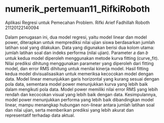 # numerik_pertemuan11_RifkiRoboth
Aplikasi Regresi untuk Pemecahan Problem. Rifki Arief Fadhillah Roboth 21120122140094

Dalam penugasan ini, dua model regresi, yaitu model linear dan model power, diterapkan untuk memprediksi nilai ujian siswa berdasarkan jumlah latihan soal yang dilakukan. Data yang digunakan berisi dua kolom utama: jumlah latihan soal dan indeks performa (nilai ujian). Parameter 𝑎 dan 𝑏 untuk kedua model diperoleh menggunakan metode kurva fitting (curve_fit). Nilai prediksi dihitung menggunakan parameter yang diperoleh dari fitting model, dan error RMS dihitung untuk menilai kinerja model. Hasil fitting kedua model divisualisasikan untuk memeriksa kecocokan model dengan data. Model linear menunjukkan garis horizontal yang kurang sesuai dengan pola data, sementara model power menunjukkan kurva yang lebih baik dalam mengikuti pola data. Model power memiliki nilai error RMS yang lebih rendah dan kecocokan visual yang lebih baik dengan data. Kesimpulannya, model power menunjukkan performa yang lebih baik dibandingkan model linear, mampu menangkap hubungan non-linear antara jumlah latihan soal dan nilai ujian, serta memberikan prediksi yang lebih akurat dan representatif terhadap data aktual.
